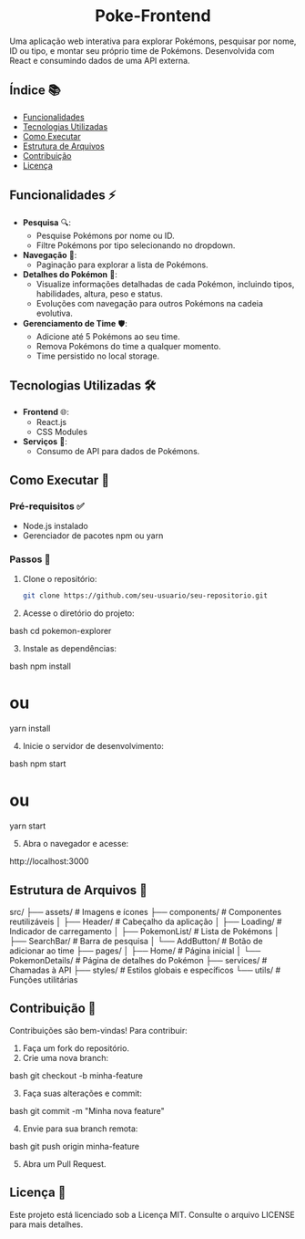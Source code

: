 # <h1 align="center">  Poke-Frontend </h1>


Uma aplicação web interativa para explorar Pokémons, pesquisar por nome, ID ou tipo, e montar seu próprio time de Pokémons. Desenvolvida com React e consumindo dados de uma API externa.

## Índice 📚
- [Funcionalidades](#funcionalidades)
- [Tecnologias Utilizadas](#tecnologias-utilizadas)
- [Como Executar](#como-executar)
- [Estrutura de Arquivos](#estrutura-de-arquivos)
- [Contribuição](#contribuição)
- [Licença](#licença)

## Funcionalidades ⚡
- **Pesquisa** 🔍:
  - Pesquise Pokémons por nome ou ID.
  - Filtre Pokémons por tipo selecionando no dropdown.
- **Navegação** 🧭:
  - Paginação para explorar a lista de Pokémons.
- **Detalhes do Pokémon** 🐾:
  - Visualize informações detalhadas de cada Pokémon, incluindo tipos, habilidades, altura, peso e status.
  - Evoluções com navegação para outros Pokémons na cadeia evolutiva.
- **Gerenciamento de Time** 🛡️:
  - Adicione até 5 Pokémons ao seu time.
  - Remova Pokémons do time a qualquer momento.
  - Time persistido no local storage.

## Tecnologias Utilizadas 🛠️
- **Frontend** 🌐:
  - React.js
  - CSS Modules
- **Serviços** 🔗:
  - Consumo de API para dados de Pokémons.

## Como Executar 🚀

### Pré-requisitos ✅
- Node.js instalado
- Gerenciador de pacotes npm ou yarn

### Passos 📝
1. Clone o repositório:
   ```bash
   git clone https://github.com/seu-usuario/seu-repositorio.git

2. Acesse o diretório do projeto:
   
bash
   cd pokemon-explorer


3. Instale as dependências:
   
bash
   npm install
   # ou
   yarn install


4. Inicie o servidor de desenvolvimento:
   
bash
   npm start
   # ou
   yarn start


5. Abra o navegador e acesse:
   
http://localhost:3000


## Estrutura de Arquivos 📂

src/
├── assets/          # Imagens e ícones
├── components/      # Componentes reutilizáveis
│   ├── Header/      # Cabeçalho da aplicação
│   ├── Loading/     # Indicador de carregamento
│   ├── PokemonList/ # Lista de Pokémons
│   ├── SearchBar/   # Barra de pesquisa
│   └── AddButton/   # Botão de adicionar ao time
├── pages/
│   ├── Home/        # Página inicial
│   └── PokemonDetails/ # Página de detalhes do Pokémon
├── services/        # Chamadas à API
├── styles/          # Estilos globais e específicos
└── utils/           # Funções utilitárias



## Contribuição 🤝
Contribuições são bem-vindas! Para contribuir:
1. Faça um fork do repositório.
2. Crie uma nova branch:
   
bash
   git checkout -b minha-feature

3. Faça suas alterações e commit:
   
bash
   git commit -m "Minha nova feature"

4. Envie para sua branch remota:
   
bash
   git push origin minha-feature

5. Abra um Pull Request.

## Licença 📜
Este projeto está licenciado sob a Licença MIT. Consulte o arquivo LICENSE para mais detalhes.
